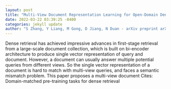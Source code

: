```yaml
--- 
layout: post 
title: "Multi-View Document Representation Learning for Open-Domain Dense Retrieval" 
date: 2022-03-22 03:39:25 -0400 
categories: jekyll update 
author: "S Zhang, Y Liang, M Gong, D Jiang, N Duan - arXiv preprint arXiv:2203.08372, 2022" 
--- 
```

Dense retrieval has achieved impressive advances in first-stage retrieval from a large-scale document collection, which is built on bi-encoder architecture to produce single vector representation of query and document. However, a document can usually answer multiple potential queries from different views. So the single vector representation of a document is hard to match with multi-view queries, and faces a semantic mismatch problem. This paper proposes a multi-view document Cites: Domain-matched pre-training tasks for dense retrieval